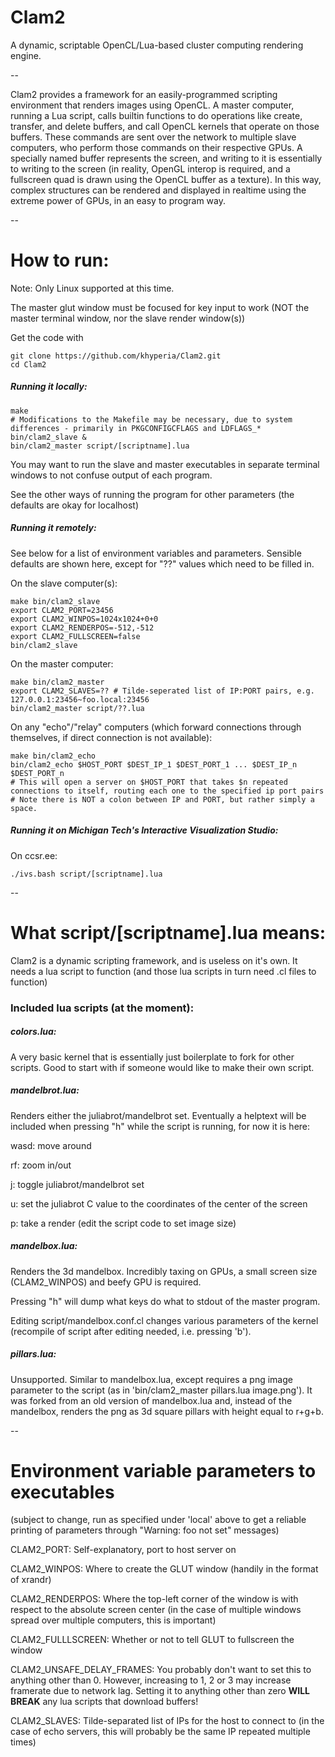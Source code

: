 Clam2
=====

A dynamic, scriptable OpenCL/Lua-based cluster computing rendering engine.

--

Clam2 provides a framework for an easily-programmed scripting environment that renders images using OpenCL. A master computer, running a Lua script, calls builtin functions to do operations like create, transfer, and delete buffers, and call OpenCL kernels that operate on those buffers. These commands are sent over the network to multiple slave computers, who perform those commands on their respective GPUs. A specially named buffer represents the screen, and writing to it is essentially to writing to the screen (in reality, OpenGL interop is required, and a fullscreen quad is drawn using the OpenCL buffer as a texture). In this way, complex structures can be rendered and displayed in realtime using the extreme power of GPUs, in an easy to program way.

--

# How to run:

Note: Only Linux supported at this time.

The master glut window must be focused for key input to work (NOT the master terminal window, nor the slave render window(s))

Get the code with

    git clone https://github.com/khyperia/Clam2.git
    cd Clam2

##### Running it locally:

    make
    # Modifications to the Makefile may be necessary, due to system differences - primarily in PKGCONFIGCFLAGS and LDFLAGS_*
    bin/clam2_slave &
    bin/clam2_master script/[scriptname].lua

You may want to run the slave and master executables in separate terminal windows to not confuse output of each program.

See the other ways of running the program for other parameters (the defaults are okay for localhost)

##### Running it remotely:

See below for a list of environment variables and parameters. Sensible defaults are shown here, except for "??" values which need to be filled in.

On the slave computer(s):

    make bin/clam2_slave
    export CLAM2_PORT=23456
    export CLAM2_WINPOS=1024x1024+0+0
    export CLAM2_RENDERPOS=-512,-512
    export CLAM2_FULLSCREEN=false
    bin/clam2_slave

On the master computer:

    make bin/clam2_master
    export CLAM2_SLAVES=?? # Tilde-seperated list of IP:PORT pairs, e.g. 127.0.0.1:23456~foo.local:23456
    bin/clam2_master script/??.lua

On any "echo"/"relay" computers (which forward connections through themselves, if direct connection is not available):

    make bin/clam2_echo
    bin/clam2_echo $HOST_PORT $DEST_IP_1 $DEST_PORT_1 ... $DEST_IP_n $DEST_PORT_n
    # This will open a server on $HOST_PORT that takes $n repeated connections to itself, routing each one to the specified ip port pairs
    # Note there is NOT a colon between IP and PORT, but rather simply a space.

##### Running it on Michigan Tech's Interactive Visualization Studio:

On ccsr.ee:

    ./ivs.bash script/[scriptname].lua

--

# What script/[scriptname].lua means:

Clam2 is a dynamic scripting framework, and is useless on it's own. It needs a lua script to function (and those lua scripts in turn need .cl files to function)

### Included lua scripts (at the moment):

##### colors.lua:

A very basic kernel that is essentially just boilerplate to fork for other scripts. Good to start with if someone would like to make their own script.

##### mandelbrot.lua:

Renders either the juliabrot/mandelbrot set. Eventually a helptext will be included when pressing "h" while the script is running, for now it is here:

wasd: move around

rf: zoom in/out

j: toggle juliabrot/mandelbrot set

u: set the juliabrot C value to the coordinates of the center of the screen

p: take a render (edit the script code to set image size)

##### mandelbox.lua:

Renders the 3d mandelbox. Incredibly taxing on GPUs, a small screen size (CLAM2_WINPOS) and beefy GPU is required.

Pressing "h" will dump what keys do what to stdout of the master program.

Editing script/mandelbox.conf.cl changes various parameters of the kernel (recompile of script after editing needed, i.e. pressing 'b').

##### pillars.lua:

Unsupported. Similar to mandelbox.lua, except requires a png image parameter to the script (as in 'bin/clam2_master pillars.lua image.png'). It was forked from an old version of mandelbox.lua and, instead of the mandelbox, renders the png as 3d square pillars with height equal to r+g+b.

--

# Environment variable parameters to executables

(subject to change, run as specified under 'local' above to get a reliable printing of parameters through "Warning: foo not set" messages)

CLAM2_PORT: Self-explanatory, port to host server on

CLAM2_WINPOS: Where to create the GLUT window (handily in the format of xrandr)

CLAM2_RENDERPOS: Where the top-left corner of the window is with respect to the absolute screen center (in the case of multiple windows spread over multiple computers, this is important)

CLAM2_FULLLSCREEN: Whether or not to tell GLUT to fullscreen the window

CLAM2_UNSAFE_DELAY_FRAMES: You probably don't want to set this to anything other than 0. However, increasing to 1, 2 or 3 may increase framerate due to network lag. Setting it to anything other than zero **WILL BREAK** any lua scripts that download buffers!

CLAM2_SLAVES: Tilde-separated list of IPs for the host to connect to (in the case of echo servers, this will probably be the same IP repeated multiple times)
